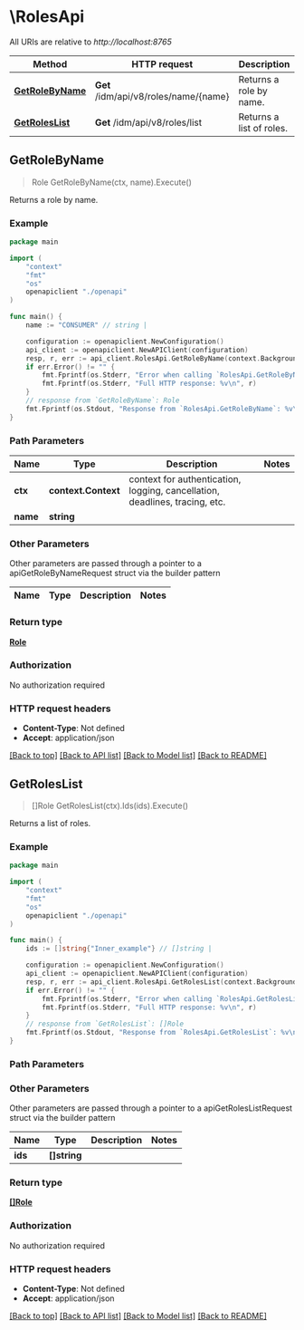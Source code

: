 # \RolesApi

All URIs are relative to *http://localhost:8765*

Method | HTTP request | Description
------------- | ------------- | -------------
[**GetRoleByName**](RolesApi.md#GetRoleByName) | **Get** /idm/api/v8/roles/name/{name} | Returns a role by name.
[**GetRolesList**](RolesApi.md#GetRolesList) | **Get** /idm/api/v8/roles/list | Returns a list of roles.



## GetRoleByName

> Role GetRoleByName(ctx, name).Execute()

Returns a role by name.

### Example

```go
package main

import (
    "context"
    "fmt"
    "os"
    openapiclient "./openapi"
)

func main() {
    name := "CONSUMER" // string | 

    configuration := openapiclient.NewConfiguration()
    api_client := openapiclient.NewAPIClient(configuration)
    resp, r, err := api_client.RolesApi.GetRoleByName(context.Background(), name).Execute()
    if err.Error() != "" {
        fmt.Fprintf(os.Stderr, "Error when calling `RolesApi.GetRoleByName``: %v\n", err)
        fmt.Fprintf(os.Stderr, "Full HTTP response: %v\n", r)
    }
    // response from `GetRoleByName`: Role
    fmt.Fprintf(os.Stdout, "Response from `RolesApi.GetRoleByName`: %v\n", resp)
}
```

### Path Parameters


Name | Type | Description  | Notes
------------- | ------------- | ------------- | -------------
**ctx** | **context.Context** | context for authentication, logging, cancellation, deadlines, tracing, etc.
**name** | **string** |  | 

### Other Parameters

Other parameters are passed through a pointer to a apiGetRoleByNameRequest struct via the builder pattern


Name | Type | Description  | Notes
------------- | ------------- | ------------- | -------------


### Return type

[**Role**](Role.md)

### Authorization

No authorization required

### HTTP request headers

- **Content-Type**: Not defined
- **Accept**: application/json

[[Back to top]](#) [[Back to API list]](../README.md#documentation-for-api-endpoints)
[[Back to Model list]](../README.md#documentation-for-models)
[[Back to README]](../README.md)


## GetRolesList

> []Role GetRolesList(ctx).Ids(ids).Execute()

Returns a list of roles.

### Example

```go
package main

import (
    "context"
    "fmt"
    "os"
    openapiclient "./openapi"
)

func main() {
    ids := []string{"Inner_example"} // []string | 

    configuration := openapiclient.NewConfiguration()
    api_client := openapiclient.NewAPIClient(configuration)
    resp, r, err := api_client.RolesApi.GetRolesList(context.Background()).Ids(ids).Execute()
    if err.Error() != "" {
        fmt.Fprintf(os.Stderr, "Error when calling `RolesApi.GetRolesList``: %v\n", err)
        fmt.Fprintf(os.Stderr, "Full HTTP response: %v\n", r)
    }
    // response from `GetRolesList`: []Role
    fmt.Fprintf(os.Stdout, "Response from `RolesApi.GetRolesList`: %v\n", resp)
}
```

### Path Parameters



### Other Parameters

Other parameters are passed through a pointer to a apiGetRolesListRequest struct via the builder pattern


Name | Type | Description  | Notes
------------- | ------------- | ------------- | -------------
 **ids** | **[]string** |  | 

### Return type

[**[]Role**](Role.md)

### Authorization

No authorization required

### HTTP request headers

- **Content-Type**: Not defined
- **Accept**: application/json

[[Back to top]](#) [[Back to API list]](../README.md#documentation-for-api-endpoints)
[[Back to Model list]](../README.md#documentation-for-models)
[[Back to README]](../README.md)

